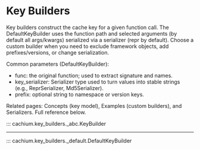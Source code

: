 # Key Builders

Key builders construct the cache key for a given function call. The DefaultKeyBuilder uses the function path and selected arguments (by default all args/kwargs) serialized via a serializer (repr by default). Choose a custom builder when you need to exclude framework objects, add prefixes/versions, or change serialization.

Common parameters (DefaultKeyBuilder):
- func: the original function; used to extract signature and names.
- key_serializer: Serializer type used to turn values into stable strings (e.g., ReprSerializer, Md5Serializer).
- prefix: optional string to namespace or version keys.

Related pages: Concepts (key model), Examples (custom builders), and Serializers. Full reference below.

::: cachium.key_builders._abc.KeyBuilder

---

::: cachium.key_builders._default.DefaultKeyBuilder
